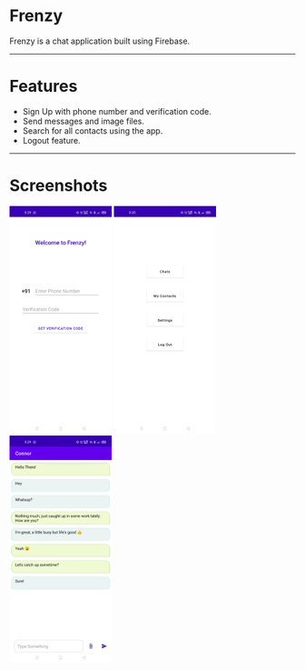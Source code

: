 # Frenzy
Frenzy is a chat application built using Firebase.


---
# Features 
- Sign Up with phone number and verification code.
- Send messages and image files.
- Search for all contacts using the app.
- Logout feature.

---
# Screenshots
<img src="login.jpg" width="180"/> <img src="dash.jpg" width="180"/> <img src="chat.jpg" width="180"/> 
